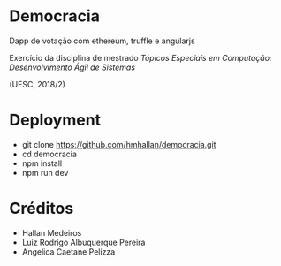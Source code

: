 # Democracia
Dapp de votação com ethereum, truffle e angularjs

Exercício da disciplina de mestrado *Tópicos Especiais em Computação: Desenvolvimento Ágil de Sistemas*

(UFSC, 2018/2)

# Deployment

* git clone https://github.com/hmhallan/democracia.git
* cd democracia
* npm install
* npm run dev

# Créditos
* Hallan Medeiros
* Luiz Rodrigo Albuquerque Pereira
* Angelica Caetane Pelizza

